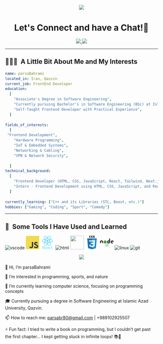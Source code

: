 <p align="center">
  <img src="https://capsule-render.vercel.app/api?type=waving&color=gradient&text=Hello!&height=100&section=header"/>
</p>

<h1 align="center">
  Let's Connect and have a Chat!💬
</h1>

<p align="center">
<a href="https://www.linkedin.com/in/parsa-br80/">
  <img height="50" src="https://user-images.githubusercontent.com/46517096/166973395-19676cd8-f8ec-4abf-83ff-da8243505b82.png"/>
</a>

<a href="https://www.instagram.com/parsa_br80/">
  <img height="50" src="https://user-images.githubusercontent.com/46517096/166974368-9798f39f-1f46-499c-b14e-81f0a3f83a06.png"/>
</a>
</p>

---

<h2> 👨🏻‍💻 &nbsp;A Little Bit About Me and My Interests</h2>

```yaml
name: parsaBahrami
located_in: Iran, Qazvin
current_job: FrontEnd Developer
education:
  [
    "Associate's Degree in Software Engineering",
    "Currently pursuing Bachelor's in Software Engineering (BSc) at Islamic Azad University of Qazvin",
    "Self-Taught Frontend Developer with Practical Experience",
  ]

fields_of_interests:
  [
 "Frontend Development",
    "Hardware Programming",
    "IoT & Embedded Systems",
    "Networking & Cabling",
    "VPN & Network Security",

  ]
technical_background:
  [
    "Frontend Developer (HTML, CSS, JavaScript, React, Tailwind, Next.js)",
    "Intern - Frontend Development using HTML, CSS, JavaScript, and React",
  ]

currently_learning: ["C++ and its Libraries (STL, Boost, etc.)"]
hobbies: ["Gaming", "Coding", "Sport", "Comedy"]

```
  
---  
  
<h2> 🚀 &nbsp;Some Tools I Have Used and Learned</h2>
<p align="left">
<img src="https://cdn.jsdelivr.net/gh/devicons/devicon/icons/vscode/vscode-original.svg" alt="vscode" width="45" height="45"/>
<img src="https://raw.githubusercontent.com/devicons/devicon/master/icons/javascript/javascript-original.svg" alt="javascript" width="45" height="45" />
<img src="https://raw.githubusercontent.com/devicons/devicon/master/icons/react/react-original-wordmark.svg" alt="react" width="45" height="45" />
<img src="https://cdn.jsdelivr.net/gh/devicons/devicon/icons/html5/html5-original.svg" alt="html" width="45" height="45"/>
<img src="https://cdn.jsdelivr.net/gh/devicons/devicon@latest/icons/bootstrap/bootstrap-original-wordmark.svg" width="45" height="45" />
<img src="https://raw.githubusercontent.com/devicons/devicon/master/icons/css3/css3-original-wordmark.svg" alt="css3" width="45" height="45" />
<img src="https://raw.githubusercontent.com/devicons/devicon/master/icons/nodejs/nodejs-original-wordmark.svg" alt="nodejs" width="45" height="45" />
<img src="https://cdn.jsdelivr.net/gh/devicons/devicon/icons/linux/linux-original.svg" alt="linux" width="45" height="45"/>       
<img src="https://cdn.jsdelivr.net/gh/devicons/devicon/icons/git/git-original.svg" alt="git" width="45" height="45"/>
</p>

<p align="center">
  <img src="https://capsule-render.vercel.app/api?type=waving&color=gradient&height=100&section=footer"/>
</p>


👋 Hi, I’m parsaBahrami

👀 I’m interested in programming, sports, and nature
<p></p>
🌱 I’m currently learning computer science, focusing on programming concepts

🎓 Currently pursuing a degree in Software Engineering at Islamic Azad University, Qazvin.

📫 How to reach me: parsabr80@gmail.com | +989102925507

⚡ Fun fact: I tried to write a book on programming, but I couldn’t get past the first chapter... I kept getting stuck in infinite loops! 📚🔄

